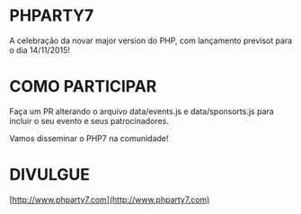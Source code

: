 # PHPARTY7
A celebração da novar major version do PHP, com lançamento previsot para o dia 14/11/2015!

# COMO PARTICIPAR
Faça um PR alterando o arquivo data/events.js e data/sponsorts.js para incluir o seu evento e seus patrocinadores.

Vamos disseminar o PHP7 na comunidade!

# DIVULGUE 
[http://www.phparty7.com](http://www.phparty7.com)
